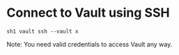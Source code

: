 # Connect to Vault using SSH

```ssh
sh1 vault ssh --vault x
```

Note: You need valid credentials to access Vault any way.
